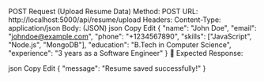  POST Request (Upload Resume Data)
Method: POST
URL: http://localhost:5000/api/resume/upload
Headers:
Content-Type: application/json
Body: (JSON)
json
Copy
Edit
{
  "name": "John Doe",
  "email": "johndoe@example.com",
  "phone": "+1234567890",
  "skills": ["JavaScript", "Node.js", "MongoDB"],
  "education": "B.Tech in Computer Science",
  "experience": "3 years as a Software Engineer"
}
📌 Expected Response:

json
Copy
Edit
{
  "message": "Resume saved successfully!"
}
